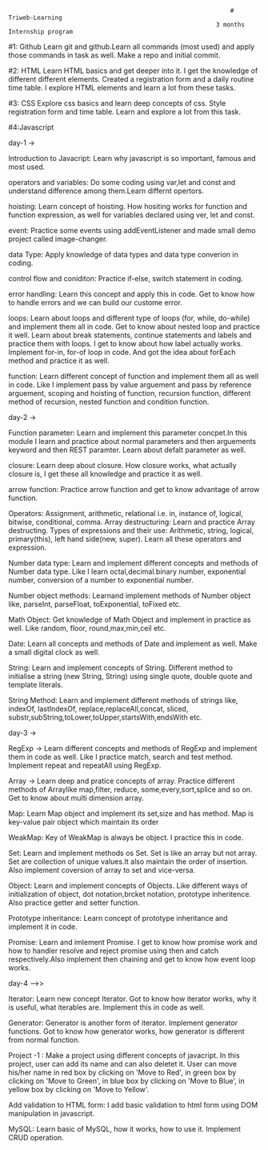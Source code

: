                                                                   # Triweb-Learning
                                                              3 months Internship program

#1: Github
Learn git and github.Learn all commands (most used) and apply those commands in task as well. Make a repo and initial commit.

#2: HTML
Learn HTML basics and get deeper into it. I get the knowledge of different different elements. Created a registration form and a daily routine time table. I explore HTML elements and learn a lot from these tasks.

#3: CSS
Explore css basics and learn deep concepts of css. Style registration form and time table. Learn and explore a lot from this task.

#4:Javascript

day-1 ->

Introduction to Javacript: Learn why javascript is so important, famous and most used.

operators and variables: Do some coding using var,let and const and understand difference among them.Learn differnt opertors.

hoisting: Learn concept of hoisting. How hositing works for function and function expression, as well for variables declared using ver, let and const.

event: Practice some events using addEventListener and made small demo project called image-changer.

data Type: Apply knowledge of data types and data type converion in coding.

control flow and coniditon: Practice if-else, switch statement in coding.

error handling: Learn this concept and apply this in code. Get to know how to handle errors and we can build our custome error.

loops: Learn about loops and different type of loops (for, while, do-while) and implement them all in code. Get to know about nested loop and practice it well. Learn about break statements, continue statements and labels and practice them with loops. I get to know about how label actually works. Implement for-in, for-of loop in code. And got the idea about forEach method and practice it as well.

function: Learn different concept of function and implement them all as well in code. Like I implement pass by value arguement and pass by reference arguement, scoping and hoisting of function, recursion function, different method of recursion, nested function and condition function.

day-2 ->

Function parameter: Learn and implement this parameter concpet.In this module I learn and practice about normal parameters and then arguements keyword and then REST paramter. Learn about defalt parameter as well.

closure: Learn deep about closure. How closure works, what actually closure is, I get these all knowledge and practice it as well.

arrow function: Practice arrow function and get to know advantage of arrow function.

Operators: Assignment, arithmetic, relational i.e. in, instance of, logical, bitwise, conditional, comma.
Array destructuring: Learn and practice Array destructing.
Types of expressions and their use: Arithmetic, string, logical, primary(this), left hand side(new, super). Learn all these operators and expression.

Number data type: Learn and implement different concepts and methods of Number data type. Like I learn octal,decimal.binary number, exponential number, conversion of a number to exponential number.

Number object methods: Learnand implement methods of Number object like, parseInt, parseFloat, toExponential, toFixed etc.

Math Object: Get knowledge of Math Object and implement in practice as well. Like random, floor, round,max,min,ceil etc.

Date: Learn all concepts and methods of Date and implement as well. Make a small digital clock as well.

String: Learn and implement concepts of String. Different method to initialise a string (new String, String) using single quote, double quote and template literals.

String Method: Learn and implement different methods of strings like, indexOf, lastIndexOf, replace,replaceAll,concat, sliced, substr,subString,toLower,toUpper,startsWith,endsWith etc.

day-3 ->

RegExp -> Learn different concepts and methods of RegExp and implement them in code as well. Like I practice match, search and test method. Implement repeat and repeatAll using RegExp.

Array -> Learn deep and pratice concepts of array. Practice different methods of Arraylike map,filter, reduce, some,every,sort,splice and so on. Get to know about multi dimension array.

Map: Learn Map object and implement its set,size and has method. Map is key-value pair object which maintain its order

WeakMap: Key of WeakMap is always be object. I practice this in code.

Set: Learn and implement methods os Set. Set is like an array but not array. Set are collection of unique values.It also maintain the order of insertion. Also implement coversion of array to set and vice-versa.

Object: Learn and implement concepts of Objects. Like different ways of initialization of object, dot notation,brcket notation, prototype inheritence. Also practice getter and setter function.

Prototype inheritance: Learn concept of prototype inheritance and implement it in code.

Promise: Learn and imlement Promise. I get to know how promise work and how to handler resolve and reject promise using then and catch respectively.Also implement then chaining and get to know how event loop works.

day-4 -->>

Iterator: Learn new concept Iterator. Got to know how iterator works, why it is useful, what iterables are. Implement this in code as well.

Generator: Generator is another form of iterator. Implement generator functions. Got to know how generator works, how generator is different from normal function.

Project -1 : Make a project using different concepts of javacript. In this project, user can add its name and can also deletet it. User can move his/her name in red box by clicking on 'Move to Red', in green box by clicking on 'Move to Green', in blue box by clicking on 'Move to Blue', in yellow box by clicking on 'Move to Yellow'.

Add validation to HTML form: I add basic validation to html form using DOM manipulation in javascript.

MySQL: Learn basic of MySQL, how it works, how to use it. Implement CRUD operation.
